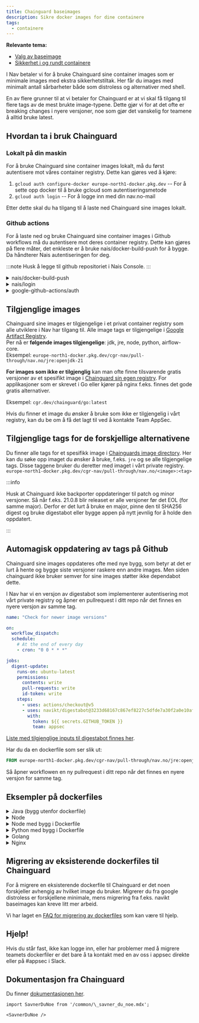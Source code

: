 ```yaml
---
title: Chainguard baseimages
description: Sikre docker images for dine containere
tags:
  - containere
---
```


**Relevante tema:**

- [Valg av baseimage](/docs/sikker-utvikling/baseimages)
- [Sikkerhet i og rundt containere](/docs/sikker-utvikling/containere)

I Nav betaler vi for å bruke Chainguard sine container images som er minimale images med ekstra sikkerhetstiltak. Her får du images med minimalt antall sårbarheter både som distroless og alternativer med shell.

En av flere grunner til at vi betaler for Chainguard er at vi skal få tilgang til flere tags av de mest brukte image-typene. Dette gjør vi for at det ofte er breaking changes i nyere versjoner, noe som gjør det vanskelig for teamene å alltid bruke latest.

## Hvordan ta i bruk Chainguard

### Lokalt på din maskin

For å bruke Chainguard sine container images lokalt, må du først autentisere mot våres container registry. Dette kan gjøres ved å kjøre:

1. `gcloud auth configure-docker europe-north1-docker.pkg.dev` -- For å sette opp docker til å bruke gcloud som autentiseringsmetode
2. `gcloud auth login` -- For å logge inn med din nav.no-mail

Etter dette skal du ha tilgang til å laste ned Chainguard sine images lokalt.

### Github actions

For å laste ned og bruke Chainguard sine container images i Github workflows må du autentisere mot deres container registry. Dette kan gjøres på flere måter, det enkleste er å bruke nais/docker-build-push for å bygge. Da håndterer Nais autentiseringen for deg.

:::note
Husk å legge til github repositoriet i Nais Console.
:::

<details>
<summary>nais/docker-build-push</summary>

```yaml
jobs:
  build:
    runs-on: ubuntu-latest
    permissions:
      contents: read
      id-token: write
    steps:
      - uses: actions/checkout@v4
      - uses: nais/docker-build-push@v0
        id: docker-push
        with:
          team: myteam # required
```

</details>

<details>
<summary>nais/login</summary>

```yaml
jobs:
  build:
    runs-on: ubuntu-latest
    permissions:
      id-token: write
    steps:
      - uses: nais/login@v0
        with:
          team: <ditt team>
```

</details>

<details>
<summary>google-github-actions/auth</summary>

Hvis dere bruker google-github-actions/auth unngå å bruke service account key. Bruk heller Workload Identity Federation. Dette krever at du har satt opp en Workload Identity Pool i GCP. Mer info [repoet til workflow-actionet](https://github.com/google-github-actions/auth?tab=readme-ov-file#indirect-wif)

```yaml
jobs:
  build:
    runs-on: ubuntu-latest
    permissions:
      id-token: write
    steps:
      - uses: google-github-actions/auth@v0
        with:
          credentials_json: ${{ secrets.GCP_CREDENTIALS }}
```

</details>

## Tilgjenglige images

Chainguard sine images er tilgjengelige i et privat container registry som alle utviklere i Nav har tilgang til. Alle image tags er tilgjengelige i [Google Artifact Registry](https://console.cloud.google.com/artifacts/docker/cgr-nav/europe-north1/pull-through).<br />
Per nå er <b>følgende images tilgjengelige</b>: jdk, jre, node, python, airflow-core.<br />
Eksempel: `europe-north1-docker.pkg.dev/cgr-nav/pull-through/nav.no/jre:openjdk-21`

<b>For images som ikke er tilgjenglig</b> kan man ofte finne tilsvarende gratis versjoner av et spesifikt image i [Chainguard sin egen registry](https://images.chainguard.dev/). For applikasjoner som er skrevet i Go eller kjører på nginx f.eks. finnes det gode gratis alternativer.

Eksempel: `cgr.dev/chainguard/go:latest`

Hvis du finner et image du ønsker å bruke som ikke er tilgjengelig i vårt registry, kan du be om å få det lagt til ved å kontakte Team AppSec.

## Tilgjenglige tags for de forskjellige alternativene

Du finner alle tags for et spesifikk image i [Chainguards image directory](https://images.chainguard.dev/). Her kan du søke opp imaget du ønsker å bruke, f.eks. `jre` og se alle tilgjengelige tags. Disse taggene bruker du deretter med imaget i vårt private registry. `europe-north1-docker.pkg.dev/cgr-nav/pull-through/nav.no/<image>:<tag>`

:::info

Husk at Chainguard ikke backporter oppdateringer til patch og minor versjoner. Så når f.eks. 21.0.8 blir releaset er alle versjoner før det EOL (for samme major). Derfor er det lurt å bruke en major, pinne den til SHA256 digest og bruke digestabot eller bygge appen på nytt jevnlig for å holde den oppdatert.

:::

## Automagisk oppdatering av tags på Github

Chainguard sine images oppdateres ofte med nye bygg, som betyr at det er lurt å hente og bygge siste versjoner raskere enn andre images. Men siden chainguard ikke bruker semver for sine images støtter ikke dependabot dette.

I Nav har vi en versjon av digestabot som implementerer autentisering mot vårt private registry og åpner en pullrequest i ditt repo når det finnes en nyere versjon av samme tag.

```yaml
name: "Check for newer image versions"

on:
  workflow_dispatch:
  schedule:
    # At the end of every day
    - cron: "0 0 * * *"

jobs:
  digest-update:
    runs-on: ubuntu-latest
    permissions:
      contents: write
      pull-requests: write
      id-token: write
    steps:
      - uses: actions/checkout@v5
      - uses: navikt/digestabot@3233d68167c867ef8227c5dfde7a30f2a0e10af0
        with:
          token: ${{ secrets.GITHUB_TOKEN }}
          team: appsec
```

[Liste med tilgjenglige inputs til digestabot finnes her](https://github.com/navikt/digestabot?tab=readme-ov-file#inputs).

Har du da en dockerfile som ser slik ut:

```Dockerfile
FROM europe-north1-docker.pkg.dev/cgr-nav/pull-through/nav.no/jre:openjdk-21@sha256:6534a2dd81db8998c70b6b7851a0b665b815372a1444184b2e704edfbd4ee27c
```

Så åpner workflowen en ny pullrequest i ditt repo når det finnes en nyere versjon for samme tag.

## Eksempler på dockerfiles

<details>
<summary>Java (bygg utenfor dockerfile)</summary>

```Dockerfile
FROM europe-north1-docker.pkg.dev/cgr-nav/pull-through/nav.no/jre:openjdk-21
COPY target/app.jar app.jar
CMD ["-jar","app.jar"]
```

</details>

<details>
<summary>Node</summary>

```Dockerfile
FROM europe-north1-docker.pkg.dev/cgr-nav/pull-through/nav.no/node:22-slim

ENV NODE_ENV production
ENV NPM_CONFIG_CACHE /tmp

WORKDIR /app

COPY dist dist/
COPY server server/

EXPOSE 8080
CMD ["server/dist/index.js"]
```

</details>

<details>
<summary>Node med bygg i Dockerfile</summary>

```Dockerfile
FROM europe-north1-docker.pkg.dev/cgr-nav/pull-through/nav.no/node:22-dev AS builder
WORKDIR /app
COPY . /app
RUN npm ci
RUN npm run build

FROM europe-north1-docker.pkg.dev/cgr-nav/pull-through/nav.no/node:22-slim
WORKDIR /app
COPY --from=builder /app /app
CMD ["build/server.js"]
```

</details>

<details>
<summary>Python med bygg i Dockerfile</summary>

```Dockerfile
FROM europe-north1-docker.pkg.dev/cgr-nav/pull-through/nav.no/python:3.12-dev AS builder

WORKDIR /app

RUN python3 -m venv venv
ENV PATH=/app/venv/bin:$PATH
COPY requirements.txt requirements.txt
RUN pip install -r requirements.txt

FROM europe-north1-docker.pkg.dev/cgr-nav/pull-through/nav.no/python:3.12 AS runner

WORKDIR /app

COPY src/ .
COPY --from=builder /app/venv /app/venv
ENV PATH="/app/venv/bin:$PATH"

ENTRYPOINT ["python", "main.py"]
```

</details>

<details>
<summary>Golang</summary>

```Dockerfile
FROM cgr.dev/chainguard/go:latest AS builder
ENV GOOS=linux
ENV CGO_ENABLED=0
ENV GO111MODULE=on
COPY . /src
WORKDIR /src
RUN go mod download
RUN go build -a -installsuffix cgo -o /bin/myapp ./cmd/myapp

FROM cgr.dev/chainguard/static:latest
WORKDIR /app
COPY --from=builder /bin/myapp /app/myapp
ENTRYPOINT ["/app/myapp"]
```

</details>

<details>
<summary>Nginx</summary>

```Dockerfile
FROM cgr.dev/chainguard/node:latest-dev AS build
USER root
WORKDIR /app
COPY package*.json ./
RUN npm ci
COPY . .
RUN npm run build

FROM cgr.dev/chainguard/nginx AS production
COPY --from=build /app/build /usr/share/nginx/html
COPY nginx.conf /etc/nginx/conf.d/default.conf
EXPOSE 8080
```

</details>

## Migrering av eksisterende dockerfiles til Chainguard

For å migrere en eksisterende dockerfile til Chainguard er det noen forskjeller avhengig av hvilket image du bruker. Migrerer du fra google distroless er forskjellene minimale, mens migrering fra f.eks. navikt baseimages kan kreve litt mer arbeid.

Vi har laget en [FAQ for migrering av dockerfiles](/docs/sikker-utvikling/baseimages) som kan være til hjelp.

## Hjelp!

Hvis du står fast, ikke kan logge inn, eller har problemer med å migrere teamets dockerfiler er det bare å ta kontakt med en av oss i appsec direkte eller på #appsec i Slack.

## Dokumentasjon fra Chainguard

Du finner [dokumentasjonen her](https://edu.chainguard.dev/).

```mdx-code-block
import SavnerDuNoe from '/common/\_savner_du_noe.mdx';

<SavnerDuNoe />
```
